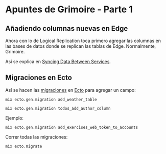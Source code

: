 # Apuntes de Grimoire - Parte 1

## Añadiendo columnas nuevas en Edge

Ahora con lo de Logical Replication toca primero agregar las columnas en las bases de datos donde se replican las tablas de Edge. Normalmente, Grimoire.

Así se explica en [Syncing Data Between Services](https://www.notion.so/getluna/Syncing-Data-Between-Services-d8fe9a0902fc48598c567181a513de51#def49b59368d45bbad700b67f4291e94).


## Migraciones en Ecto

Así se hacen las [migraciones](https://hexdocs.pm/ecto_sql/Ecto.Migration.html#module-creating-your-first-migration) en [Ecto](https://stackoverflow.com/a/48495116/1407371) para agregar un campo:
```
mix ecto.gen.migration add_weather_table

mix ecto.gen.migration todos_add_author_column
```


Ejemplo:
```
mix ecto.gen.migration add_exercises_web_token_to_accounts
```

Correr todas las migraciones:
```
mix ecto.migrate
```